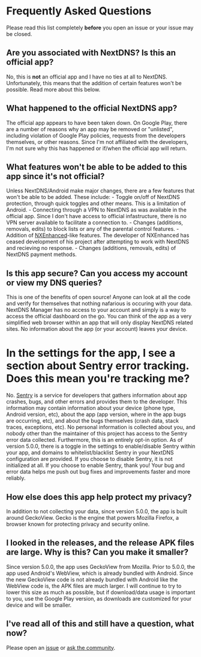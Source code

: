 # Frequently Asked Questions

Please read this list completely **before** you open an issue or your issue may be closed.

## Are you associated with NextDNS? Is this an official app?

No, this is **not** an official app and I have no ties at all to NextDNS. Unfortunately, this means that the addition of certain features won't be possible. Read more about this below.

## What happened to the official NextDNS app?

The official app appears to have been taken down. On Google Play, there are a number of reasons why an app may be removed or "unlisted", including violation of Google Play policies, requests from the developers themselves, or other reasons. Since I'm not affiliated with the developers, I'm not sure why this has happened or if/when the official app will return.

## What features won't be able to be added to this app since it's not official?

Unless NextDNS/Android make major changes, there are a few features that won't be able to be added. These include:
    - Toggle on/off of NextDNS protection, through quick toggles and other means. This is a limitation of Android.
    - Connecting through a VPN to NextDNS as was available in the official app. Since I don't have access to official infastructure, there is no VPN server available to facilitate a connection to.
    - Changes (additions, removals, edits) to block lists or any of the parental control features.
    - Addition of [NXEnhanced](https://github.com/hjk789/NXEnhanced)-like features. The developer of NXEnhanced has ceased development of his project after attempting to work with NextDNS and recieving no response.
    - Changes (additions, removals, edits) of NextDNS payment methods.

## Is this app secure? Can you access my account or view my DNS queries?

This is one of the benefits of open source! Anyone can look at all the code and verify for themselves that nothing nafarious is occuring with your data. NextDNS Manager has no access to your account and simply is a way to access the official dashboard on the go. You can think of the app as a very simplified web browser within an app that will only display NextDNS related sites. No information about the app (or your account) leaves your device.

# In the settings for the app, I see a section about Sentry error tracking. Does this mean you're tracking me?

No. [Sentry](https://sentry.io) is a service for developers that gathers information about app crashes, bugs, and other errors and provides them to the developer. This information may contain information about your device (phone type, Android version, etc), about the app (app version, where in the app bugs are occurring, etc), and about the bugs themselves (crash data, stack traces, exceptions, etc). No personal information is collected about you, and nobody other than the maintainer of this project has access to the Sentry error data collected. Furthermore, this is an entirely opt-in option. As of version 5.0.0, there is a toggle in the settings to enable/disable Sentry within your app, and domains to whitelist/blacklist Sentry in your NextDNS configuration are provided. If you choose to disable Sentry, it is not initialized at all. If you choose to enable Sentry, thank you! Your bug and error data helps me push out bug fixes and improvements faster and more reliably.

## How else does this app help protect my privacy? 

In addition to not collecting your data, since version 5.0.0, the app is built around GeckoView. Gecko is the engine that powers Mozilla Firefox, a browser known for protecting privacy and security online.

## I looked in the releases, and the release APK files are large. Why is this? Can you make it smaller?

Since version 5.0.0, the app uses GeckoView from Mozilla. Prior to 5.0.0, the app used Android's WebView, which is already bundled with Android. Since the new GeckoView code is not already bundled with Android like the WebView code is, the APK files are much larger. I will continue to try to lower this size as much as possible, but if download/data usage is important to you, use the Google Play version, as downloads are customized for your device and will be smaller.


## I've read all of this and still have a question, what now?

Please open an [issue](https://github.com/doubleangels/NextDNSManager/issues) or [ask the community](https://github.com/doubleangels/NextDNSManager/discussions/categories/q-a).